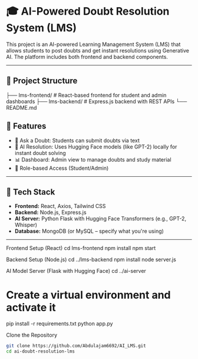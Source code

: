 # 🎓 AI-Powered Doubt Resolution System (LMS)

This project is an AI-powered Learning Management System (LMS) that allows students to post doubts and get instant resolutions using Generative AI. The platform includes both frontend and backend components.

---

## 📂 Project Structure
├── lms-frontend/ # React-based frontend for student and admin dashboards
├── lms-backend/ # Express.js backend with REST APIs
└── README.md


## 🚀 Features

- 🧠 Ask a Doubt: Students can submit doubts via text
- 🤖 AI Resolution: Uses Hugging Face models (like GPT-2) locally for instant doubt solving
- 📊 Dashboard: Admin view to manage doubts and study material
- 🔐 Role-based Access (Student/Admin)

---

## 🧰 Tech Stack

- **Frontend:** React, Axios, Tailwind CSS
- **Backend:** Node.js, Express.js
- **AI Server:** Python Flask with Hugging Face Transformers (e.g., GPT-2, Whisper)
- **Database:** MongoDB (or MySQL – specify what you're using)

---


Frontend Setup (React)
cd lms-frontend
npm install
npm start

Backend Setup (Node.js)
cd ../lms-backend
npm install
node server.js

AI Model Server (Flask with Hugging Face)
cd ../ai-server
# Create a virtual environment and activate it
pip install -r requirements.txt
python app.py

 Clone the Repository

```bash
git clone https://github.com/Abdulajam6692/AI_LMS.git
cd ai-doubt-resolution-lms
